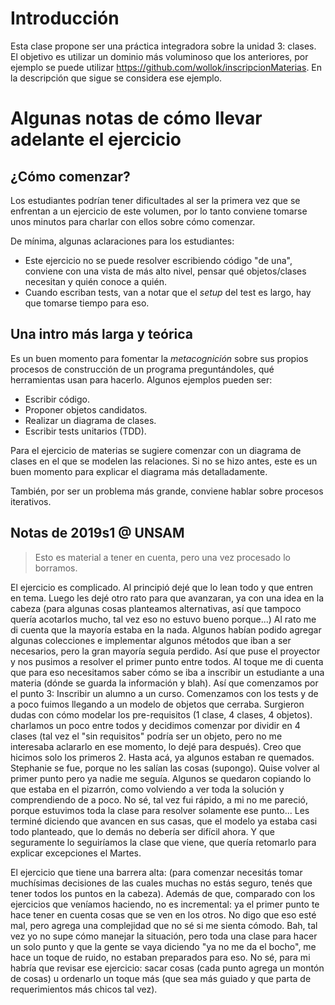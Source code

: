 # Introducción
Esta clase propone ser una práctica integradora sobre la unidad 3: clases.
El objetivo es utilizar un dominio más voluminoso que los anteriores, 
por ejemplo se puede utilizar https://github.com/wollok/inscripcionMaterias.
En la descripción que sigue se considera ese ejemplo.

# Algunas notas de cómo llevar adelante el ejercicio
## ¿Cómo comenzar?
Los estudiantes podrían tener dificultades al ser la primera vez que se enfrentan a un ejercicio de este volumen, por lo tanto conviene tomarse unos minutos para charlar con ellos sobre cómo comenzar.

De mínima, algunas aclaraciones para los estudiantes:
- Este ejercicio no se puede resolver escribiendo código "de una", conviene con una vista de más alto nivel, pensar qué objetos/clases necesitan y quién conoce a quién.
- Cuando escriban tests, van a notar que el _setup_ del test es largo, hay que tomarse tiempo para eso.

## Una intro más larga y teórica
Es un buen momento para fomentar la _metacognición_ sobre sus propios procesos de construcción de un programa preguntándoles, qué herramientas usan para hacerlo. Algunos ejemplos pueden ser:

- Escribir código.
- Proponer objetos candidatos.
- Realizar un diagrama de clases.
- Escribir tests unitarios (TDD).

Para el ejercicio de materias se sugiere comenzar con un diagrama de clases en el que se modelen las relaciones. 
Si no se hizo antes, este es un buen momento para explicar el diagrama más detalladamente.

También, por ser un problema más grande, conviene hablar sobre procesos iterativos.

## Notas de 2019s1 @ UNSAM
> Esto es material a tener en cuenta, pero una vez procesado lo borramos.

El ejercicio es complicado. Al principió dejé que lo lean todo y que entren en tema. 
Luego les dejé otro rato para que avanzaran, ya con una idea en la cabeza (para algunas cosas planteamos alternativas, así que tampoco quería acotarlos mucho, tal vez eso no estuvo bueno porque...)
Al rato me di cuenta que la mayoría estaba en la nada. Algunos habían podido agregar algunas colecciones e implementar algunos métodos que iban a ser necesarios, pero la gran mayoría seguía perdido. Así que puse el proyector y nos pusimos a resolver el primer punto entre todos.
Al toque me di cuenta que para eso necesitamos saber cómo se iba a inscribir un estudiante a una materia (dónde se guarda la información y blah). Así que comenzamos por el punto 3: Inscribir un alumno a un curso.
Comenzamos con los tests y de a poco fuimos llegando a un modelo de objetos que cerraba. Surgieron dudas con cómo modelar los pre-requisitos (1 clase, 4 clases, 4 objetos). charlamos un poco entre todos y decidimos comenzar por dividir en 4 clases (tal vez el "sin requisitos" podría ser un objeto, pero no me interesaba aclararlo en ese momento, lo dejé para después). Creo que hicimos solo los primeros 2.
Hasta acá, ya algunos estaban re quemados. Stephanie se fue, porque no les salían las cosas (supongo). Quise volver al primer punto pero ya nadie me seguía. Algunos se quedaron copiando lo que estaba en el pizarrón, como volviendo a ver toda la solución y comprendiendo de a poco. No sé, tal vez fui rápido, a mi no me pareció, porque estuvimos toda la clase para resolver solamente ese punto...
Les terminé diciendo que avancen en sus casas, que el modelo ya estaba casi todo planteado, que lo demás no debería ser difícil ahora. Y que seguramente lo seguiríamos la clase que viene, que quería retomarlo para explicar excepciones el Martes.

El ejercicio que tiene una barrera alta: (para comenzar necesitás tomar muchísimas decisiones de las cuales muchas no estás seguro, tenés que tener todos los puntos en la cabeza). Además de que, comparado con los ejercicios que veníamos haciendo, no es incremental: ya el primer punto te hace tener en cuenta cosas que se ven en los otros. No digo que eso esté mal, pero agrega una complejidad que no sé si me sienta cómodo. Bah, tal vez yo no supe cómo manejar la situación, pero toda una clase para hacer un solo punto y que la gente se vaya diciendo "ya no me da el bocho", me hace un toque de ruido, no estaban preparados para eso.
No sé, para mi habría que revisar ese ejercicio: sacar cosas (cada punto agrega un montón de cosas) u ordenarlo un toque más (que sea más guiado y que parta de requerimientos más chicos tal vez).

